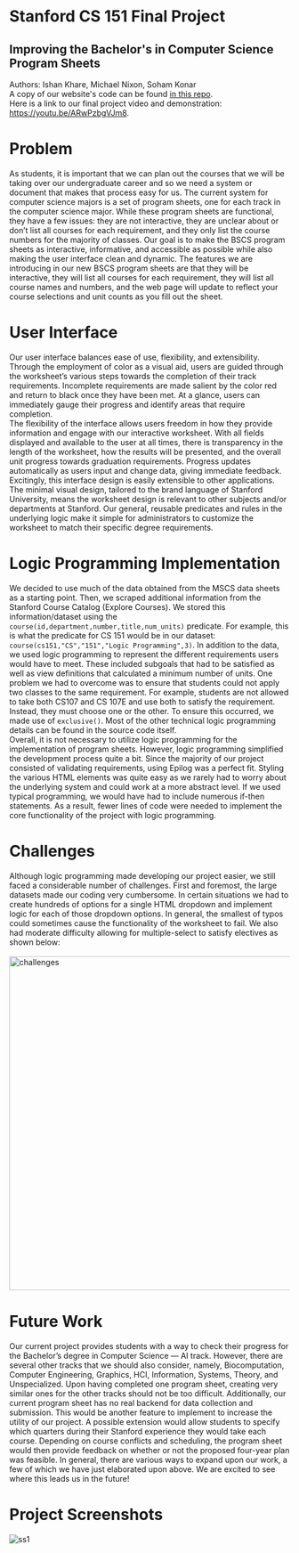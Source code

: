 # Stanford CS 151 Final Project
## Improving the Bachelor's in Computer Science Program Sheets
Authors: Ishan Khare, Michael Nixon, Soham Konar <br>
A copy of our website's code can be found [in this repo](ai-bscs-program-sheet.html). <br>
Here is a link to our final project video and demonstration: https://youtu.be/ARwPzbgVJm8.

# Problem
As students, it is important that we can plan out the courses that we will be taking over our undergraduate career and so we need a system or document that makes that process easy for us. The current system for computer science majors is a set of program sheets, one for each track in the computer science major. While these program sheets are functional, they have a few issues: they are not interactive, they are unclear about or donʼt list all courses for each requirement, and they only list the course numbers for the majority of classes. Our goal is to make the BSCS program sheets as interactive, informative, and accessible as possible while also making the user interface clean and dynamic. The features we are introducing in our new BSCS program sheets are that they will be interactive, they will list all courses for each requirement, they will list all course names and numbers, and the web page will update to reflect your course selections and unit counts as you fill out the sheet.

# User Interface
Our user interface balances ease of use, flexibility, and extensibility. Through the employment of color as a visual aid, users are guided through the worksheetʼs various steps towards the completion of their track requirements. Incomplete requirements are made salient by the color red and return to black once they have been met. At a glance, users can immediately gauge their progress and identify areas that require completion. <br>
The flexibility of the interface allows users freedom in how they provide information and engage with our interactive worksheet. With all fields displayed and available to the user at all times, there is transparency in the length of the worksheet, how the results will be presented, and the overall unit progress towards graduation requirements. Progress updates automatically as users input and change data, giving immediate feedback. <br>
Excitingly, this interface design is easily extensible to other applications. The minimal visual design, tailored to the brand language of Stanford University, means the worksheet design is relevant to other subjects and/or departments at Stanford. Our general, reusable predicates and rules in the underlying logic make it simple for administrators to customize the worksheet to match their specific degree requirements.

# Logic Programming Implementation
We decided to use much of the data obtained from the MSCS data sheets as a starting point. Then, we scraped additional information from the Stanford Course Catalog (Explore Courses). We stored this information/dataset using the `course(id,department,number,title,num_units)` predicate. For example, this is what the predicate for CS 151 would be in our dataset: `course(cs151,"CS","151","Logic Programming",3)`. In addition to the data, we used logic programming to represent the different requirements users would have to meet. These included subgoals that had to be satisfied as well as view definitions that calculated a minimum number of units. One problem we had to overcome was to ensure that students could not apply two classes to the same requirement. For example, students are not allowed to take both CS107 and CS 107E and use both to satisfy the requirement. Instead, they must choose one or the other. To ensure this occurred, we made use of `exclusive()`. Most of the other technical logic programming details can be found in the source code itself. <br>
Overall, it is not necessary to utilize logic programming for the implementation of program sheets. However, logic programming simplified the development process quite a bit. Since the majority of our project consisted of validating requirements, using Epilog was a perfect fit. Styling the various HTML elements was quite easy as we rarely had to worry about the underlying system and could work at a more abstract level. If we used typical programming, we would have had to include numerous if-then statements. As a result, fewer lines of code were needed to implement the core functionality of the project with logic programming.

# Challenges

Although logic programming made developing our project easier, we still faced a considerable number of challenges. First and foremost, the large datasets made our coding very cumbersome. In certain situations we had to create hundreds of options for a single HTML dropdown and implement logic for each of those dropdown options. In general, the smallest of typos could sometimes cause the functionality of the worksheet to fail. We also had moderate difficulty allowing for multiple-select to satisfy electives as shown below: <br>
<br>
<img width="600" alt="challenges" src="https://user-images.githubusercontent.com/62438467/179422202-cd698f37-c111-46cc-af2e-0068e846deeb.png">

# Future Work
Our current project provides students with a way to check their progress for the Bachelorʼs degree in Computer Science — AI track. However, there are several other tracks that we should also consider, namely, Biocomputation, Computer Engineering, Graphics, HCI, Information, Systems, Theory, and Unspecialized. Upon having completed one program sheet, creating very similar ones for the other tracks should not be too difficult. Additionally, our current program sheet has no real backend for data collection and submission. This would be another feature to implement to increase the utility of our project. A possible extension would allow students to specify which quarters during their Stanford experience they would take each course. Depending on course conflicts and scheduling, the program sheet would then provide feedback on whether or not the proposed four-year plan was feasible. In general, there are various ways to expand upon our work, a few of which we have just elaborated upon above. We are excited to see where this leads us in the future!

# Project Screenshots
![ss1](https://user-images.githubusercontent.com/62438467/179422316-b76a65b8-4196-4571-9483-b7f2a8210f1e.png)
<br>
